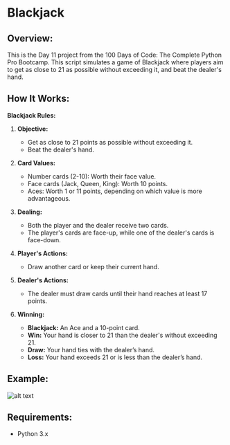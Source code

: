 # **Blackjack**

## **Overview:**

This is the Day 11 project from the 100 Days of Code: The Complete Python Pro Bootcamp. This script simulates a game of Blackjack where players aim to get as close to 21 as possible without exceeding it, and beat the dealer's hand.

##  How It Works:

**Blackjack Rules:**

1. **Objective:**
   - Get as close to 21 points as possible without exceeding it.
   - Beat the dealer's hand.

2. **Card Values:**
   - Number cards (2-10): Worth their face value.
   - Face cards (Jack, Queen, King): Worth 10 points.
   - Aces: Worth 1 or 11 points, depending on which value is more advantageous.

3. **Dealing:**
   - Both the player and the dealer receive two cards.
   - The player's cards are face-up, while one of the dealer's cards is face-down.

4. **Player's Actions:**
   - Draw another card or keep their current hand.

5. **Dealer's Actions:**
   - The dealer must draw cards until their hand reaches at least 17 points.

6. **Winning:**
   - **Blackjack:** An Ace and a 10-point card.
   - **Win:** Your hand is closer to 21 than the dealer's without exceeding 21.
   - **Draw:** Your hand ties with the dealer’s hand.
   - **Loss:** Your hand exceeds 21 or is less than the dealer’s hand.

## **Example:**

![alt text](https://github.com/Bosaif39/example-pics/blob/main/D_11.png?raw=true)

## **Requirements:**

- Python 3.x

